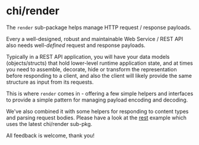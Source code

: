 # chi/render

The `render` sub-package helps manage HTTP request / response payloads.

Every a well-designed, robust and maintainable Web Service / REST API also needs
well-*defined* request and response payloads. 

Typically in a REST API application, you will have your data models (objects/structs)
that hold lower-level runtime application state, and at times you need to assemble,
decorate, hide or transform the representation before responding to a client, and
also the client will likely provide the same structure as input from its requests.

This is where `render` comes in - offering a few simple helpers and interfaces to
provide a simple pattern for managing payload encoding and decoding.

We've also combined it with some helpers for responding to content types and parsing
request bodies. Please have a look at the [rest](https://github.com/pressly/chi/blob/master/_examples/rest/main.go)
example which uses the latest chi/render sub-pkg.

All feedback is welcome, thank you!
